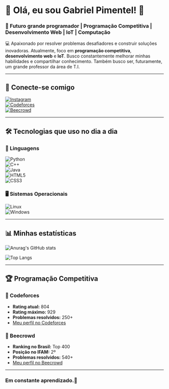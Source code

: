 # 👋 Olá, eu sou Gabriel Pimentel! 🐧  
### 🚀 Futuro grande programador | Programação Competitiva | Desenvolvimento Web | IoT | Computação

💻 Apaixonado por resolver problemas desafiadores e construir soluções inovadoras. Atualmente, foco em **programação competitiva**, **desenvolvimento web** e **IoT**. Busco constantemente melhorar minhas habilidades e compartilhar conhecimento. Também busco ser, futuramente, um grande professor da área de T.I. 

---

## 📌 Conecte-se comigo  
[![Instagram](https://img.shields.io/badge/Instagram-E4405F?style=for-the-badge&logo=instagram&logoColor=white)](https://www.instagram.com/gabspimentel/)  
[![Codeforces](https://img.shields.io/badge/Codeforces-1F8ACB?style=for-the-badge&logo=codeforces&logoColor=white)](https://codeforces.com/profile/GAB-DivideEConserta)  
[![Beecrowd](https://img.shields.io/badge/Beecrowd-00A99D?style=for-the-badge)](https://judge.beecrowd.com/pt/profile/968534)  

---

## 🛠️ Tecnologias que uso no dia a dia  

### 📌 Linguagens  
![Python](https://img.shields.io/badge/Python-3776AB?style=for-the-badge&logo=python&logoColor=white)  
![C++](https://img.shields.io/badge/C%2B%2B-00599C?style=for-the-badge&logo=c%2B%2B&logoColor=white)  
![Java](https://img.shields.io/badge/Java-ED8B00?style=for-the-badge&logo=openjdk&logoColor=white)  
![HTML5](https://img.shields.io/badge/HTML5-E34F26?style=for-the-badge&logo=html5&logoColor=white)  
![CSS3](https://img.shields.io/badge/CSS3-1572B6?style=for-the-badge&logo=css3&logoColor=white)  

### 🖥️ Sistemas Operacionais  
![Linux](https://img.shields.io/badge/Linux-FCC624?style=for-the-badge&logo=linux&logoColor=black)  
![Windows](https://img.shields.io/badge/Windows-0078D6?style=for-the-badge&logo=windows&logoColor=white)  

---

## 📊 Minhas estatísticas  

![Anurag's GitHub stats](https://github-readme-stats.vercel.app/api?username=GabrielPymentel&show_icons=true&theme=tokyonight)  

![Top Langs](https://github-readme-stats.vercel.app/api/top-langs/?username=GabrielPymentel&layout=compact&theme=tokyonight)  

---

## 🏆 Programação Competitiva  

### 🔹 Codeforces  
- **Rating atual:** 804
- **Rating máximo:** 929
- **Problemas resolvidos:** 250+  
- [Meu perfil no Codeforces](https://codeforces.com/profile/GAB-DivideEConserta)  

### 🔹 Beecrowd  
- **Ranking no Brasil:** Top 400  
- **Posição no IFAM:** 2º  
- **Problemas resolvidos:** 540+  
- [Meu perfil no Beecrowd](https://judge.beecrowd.com/pt/profile/968534)  

---

### Em constante aprendizado.🎈
